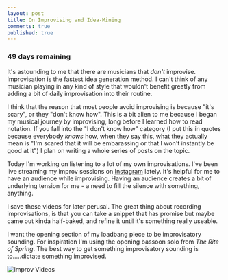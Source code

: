 ```yaml
---
layout: post
title: On Improvising and Idea-Mining
comments: true
published: true
---
```


### 49 days remaining

It's astounding to me that there are musicians that *don't* improvise. Improvisation is the fastest idea generation method. I can't think of any musician playing in any kind of style that wouldn't benefit greatly from adding a bit of daily improvisation into their routine.

I think that the reason that most people avoid improvising is because "it's scary", or they "don't know how". This is a bit alien to me because I began my musical journey by improvising, long before I learned how to read notation. If you fall into the "I don't know how" category (I put this in quotes because everybody *knows* how, when they say this, what they actually mean is "I'm scared that it will be embarassing or that I won't instantly be good at it") I plan on writing a whole series of posts on the topic.

Today I'm working on listening to a lot of my own improvisations. I've been live streaming my improv sessions on [Instagram](https://www.instagram.com/simsiesmusic/) lately. It's helpful for me to have an audience while improvising. Having an audience creates a bit of underlying tension for me - a need to fill the silence with something, anything.

I save these videos for later perusal. The great thing about recording improvisations, is that you can take a snippet that has promise but maybe came out kinda half-baked, and refine it until it's something really useable.

I want the opening section of my loadbang piece to be improvisatory sounding. For inspiration I'm using the opening bassoon solo from *The Rite of Spring*. The best way to get something improvisatory sounding is to.....dictate something improvised.



![Improv Videos](https://simsi.es/blog/public/improv-videos.png)
